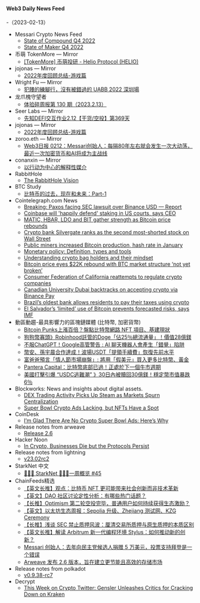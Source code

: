 #### Web3 Daily News Feed
-（2023-02-13）

- Messari Crypto News Feed
  - [State of Compound Q4 2022](https://messari.io/article/state-of-compound-q4-2022)
  - [State of Maker Q4 2022](https://messari.io/article/state-of-maker-q4-2022)
- 币萌 TokenMore — Mirror
  - [[TokenMore] 币萌投研 - Helio Protocol (HELIO)](https://mirror.xyz/bimeng.eth/QZMvO2qWd5tmPMvqU0icE8xisoacOA2s8SXCfzjpT_4)
- jojonas — Mirror
  - [2022年度回顾总结-游戏篇](https://mirror.xyz/0x31Ae182A31Bb2c3cfd9e2E3732cc53f7606FB773/TM7CjT7SSfGqDDjOP1tz60PWEUfp29cEi-h0Sn0J6lU)
- Wright Fu — Mirror
  - [犯賤的練腳行，沒有被錯過的 UABB 2022 深圳場](https://mirror.xyz/0x837c39A527794809B6cbD06Ce1d54c9a6d93bf8c/y0gmcjltKO2bKa2SipPRCIeB0v1pGdRG5iVX_U8ElYM)
- 龙爪槐守望者
  - [体验碎周报第 130 期（2023.2.13）](http://www.ftium4.com/ux-weekly-130.html)
- Seer Labs — Mirror
  - [先知DEFI交互作业2.12【干货/空投】第369天](https://mirror.xyz/seerlabs.eth/lmdAyPMHeZKq5Rpcu0LVwhQiAyFIya5VruwvGaZi61U)
- jojonas — Mirror
  - [2022年度回顾总结-游戏篇](https://mirror.xyz/0x31Ae182A31Bb2c3cfd9e2E3732cc53f7606FB773/TM7CjT7SSfGqDDjOP1tz60PWEUfp29cEi-h0Sn0J6lU)
- zoroo.eth — Mirror
  - [Web3日报 0212：Messari创始人：每隔80年左右就会发生一次大动荡，最近一次加密货币和AI将成为主战线](https://mirror.xyz/zoroo.eth/YdZVxhTCABLl5ai-JdF_iyXgkne8aa20tuh_050XF6k)
- conanxin — Mirror
  - [以行动为中心的解释性媒介](https://mirror.xyz/conanxin.eth/kyHFeTeQbwISUmWGPebDQBWw1zjeiNGQXh03uWq72KY)
- RabbitHole
  - [The RabbitHole Vision](https://rabbithole.mirror.xyz/o5upmOUjtE1lIG32PGp4B6GCzaMFXp1bsDwKgfCYwDQ)
- BTC Study
  - [比特币的过去，现在和未来：Part-1](https://www.btcstudy.org/2023/02/12/bitcoin-past-present-future-part-1/)
- Cointelegraph.com News
  - [Breaking: Paxos facing SEC lawsuit over Binance USD — Report](https://cointelegraph.com/news/stablecoin-issuer-paxos-to-face-sec-lawsuit-over-binance-usd-report)
  - [Coinbase will 'happily defend' staking in US courts, says CEO](https://cointelegraph.com/news/coinbase-will-happily-defend-staking-in-u-s-courts-says-ceo)
  - [MATIC, HBAR, LDO and BIT gather strength as Bitcoin price rebounds](https://cointelegraph.com/news/matic-hbar-ldo-and-bit-gather-strength-as-bitcoin-price-rebounds)
  - [Crypto bank Silvergate ranks as the second most-shorted stock on Wall Street](https://cointelegraph.com/news/crypto-bank-silvergate-ranks-as-the-second-most-shorted-stock-on-wall-street)
  - [Public miners increased Bitcoin production, hash rate in January](https://cointelegraph.com/news/public-miners-increased-bitcoin-production-hash-rate-in-january)
  - [Monetary policy: Definition, types and tools](https://cointelegraph.com/news/monetary-policy-definition-types-and-tools)
  - [Understanding crypto bag holders and their mindset](https://cointelegraph.com/news/understanding-crypto-bag-holders-and-their-mindset)
  - [Bitcoin price eyes $22K rebound with BTC market structure ‘not yet broken’](https://cointelegraph.com/news/bitcoin-price-eyes-22k-rebound-with-btc-market-structure-not-yet-broken)
  - [Consumer Federation of California reattempts to regulate crypto companies](https://cointelegraph.com/news/consumer-federation-of-california-reattempts-to-regulate-crypto-companies)
  - [Canadian University Dubai backtracks on accepting crypto via Binance Pay](https://cointelegraph.com/news/canadian-university-dubai-backtracks-on-accepting-crypto-via-binance-pay)
  - [Brazil’s oldest bank allows residents to pay their taxes using crypto](https://cointelegraph.com/news/brazil-s-oldest-bank-allows-residents-to-pay-off-tax-bill-with-crypto)
  - [El Salvador’s ‘limited’ use of Bitcoin prevents forecasted risks, says IMF](https://cointelegraph.com/news/el-salvador-s-limited-use-of-bitcoin-prevents-forecasted-risks-suggests-imf)
- 動區動趨-最具影響力的區塊鏈媒體 (比特幣, 加密貨幣)
  - [Bitcoin Punks上漲百倍？盤點比特幣網路 NFT 項目、基建現狀](https://www.blocktempo.com/bitcoin-punks-raised-100x-list-those-btc-network-nft/)
  - [狗狗幣寡頭》Robinhood託管的Doge「佔25％總流通量」！價值28億鎂](https://www.blocktempo.com/robindhood-manged-more-than-25-percent-circulating-supply-of-doge/)
  - [不服ChatGPT！Google高管警告 : AI 聊天機器人會產生「錯覺」陷阱](https://www.blocktempo.com/google-cautions-against-hallucinating-chatbots/)
  - [幣安、孫宇晨合作達成！波場USDT「提領手續費」恢復先前水平](https://www.blocktempo.com/binance-updates-tron-network-withdrawal-fees/)
  - [富爸爸預言「情人節市場崩盤」: 將用「假美元」買入更多比特幣、黃金](https://www.blocktempo.com/robert-kiyosaki-says-everything-will-crash-in-valentines-day/)
  - [Pantera Capital：比特幣底部已過！正處於下一個牛市週期](https://www.blocktempo.com/bitcoin-is-already-in-its-next-bull-market-cycle-pantera-capital/)
  - [美國打擊引爆 “USDC逃難潮” 》30日內被贖回30億鎂！穩定幣市值暴跌6％](https://www.blocktempo.com/nearly-3-billion-usdc-redemptions-in-30-days/)
- Blockworks: News and insights about digital assets.
  - [DEX Trading Activity Picks Up Steam as Markets Spurn Centralization](https://blockworks.co/news/dex-trading-activity-picks-up-steam)
  - [Super Bowl Crypto Ads Lacking, but NFTs Have a Spot](https://blockworks.co/news/super-bowl-crypto-ads-lacking)
- CoinDesk
  - [I’m Glad There Are No Crypto Super Bowl Ads: Here’s Why](https://www.coindesk.com/consensus-magazine/2023/02/12/im-glad-there-are-no-crypto-super-bowl-ads-heres-why/?utm_medium=referral&utm_source=rss&utm_campaign=headlines)
- Release notes from arweave
  - [Release 2.6](https://github.com/ArweaveTeam/arweave/releases/tag/N.2.6.0)
- Hacker Noon
  - [In Crypto, Businesses Die but the Protocols Persist](https://hackernoon.com/in-crypto-businesses-die-but-the-protocols-persist?source=rss)
- Release notes from lightning
  - [v23.02rc2](https://github.com/ElementsProject/lightning/releases/tag/v23.02rc2)
- StarkNet 中文
  - [👩🏽‍🚀 StarkNet 👨🏽‍🚀一周概览 #45](https://starknetzh.substack.com/p/starknet-45-6cd)
- ChainFeeds精选
  - [【英文长推】观点：比特币 NFT 更可能带来社会创新而非技术革新](https://twitter.com/0xPrismatic/status/1624416276230578176)
  - [【英文】DAO 社区讨论定性分析：有哪些热门话题？](https://medium.com/flipside-governance/we-read-59-000-dao-forum-posts-so-you-dont-have-to-5e4c516c8a24)
  - [【长推】Optimism 第二轮空投完毕，普通用户如何持续获得生态激励？](https://twitter.com/BiteyeCN/status/1624394394173587457)
  - [【英文】以太坊生态周报：Sepolia 升级、Zhejiang 测试网、KZG Ceremony](https://weekinethereumnews.com/week-in-ethereum-news-february-11-2023/)
  - [【长推】浅谈 SEC 禁止质押风波：厘清交易所质押与原生质押的本质区别](https://twitter.com/jason_chen998/status/1624586113699684352)
  - [【英文长推】解读 Arbitrum 新一代编程环境 Stylus：如何推动新的创新？](https://twitter.com/ballsyalchemist/status/1624526111811022849)
  - [Messari 创始人：去年向民主党候选人捐赠 5 万美元，投票支持拜登是一个错误](https://twitter.com/twobitidiot/status/1624563275760279554)
  - [Arweave 发布 2.6 版本，旨在建立更节能且高效的存储市场](https://twitter.com/fwdresearch/status/1624109863155679232)
- Release notes from polkadot
  - [v0.9.38-rc7](https://github.com/paritytech/polkadot/releases/tag/v0.9.38-rc7)
- Decrypt
  - [This Week on Crypto Twitter: Gensler Unleashes Critics for Cracking Down on Kraken](https://decrypt.co/121130/crypto-twitter-gensler-kraken-crackdown-earthquake-relief)
